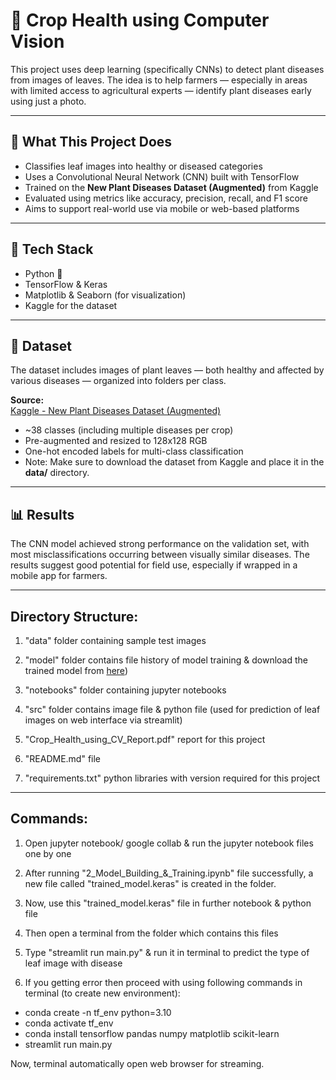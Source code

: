 # 🌿 Crop Health using Computer Vision

This project uses deep learning (specifically CNNs) to detect plant diseases from images of leaves. The idea is to help farmers — especially in areas with limited access to agricultural experts — identify plant diseases early using just a photo.

---

## 🚀 What This Project Does

- Classifies leaf images into healthy or diseased categories  
- Uses a Convolutional Neural Network (CNN) built with TensorFlow  
- Trained on the **New Plant Diseases Dataset (Augmented)** from Kaggle  
- Evaluated using metrics like accuracy, precision, recall, and F1 score  
- Aims to support real-world use via mobile or web-based platforms  

---

## 🧠 Tech Stack

- Python 🐍  
- TensorFlow & Keras  
- Matplotlib & Seaborn (for visualization)  
- Kaggle for the dataset  

---

## 📁 Dataset

The dataset includes images of plant leaves — both healthy and affected by various diseases — organized into folders per class.

**Source:**  
[Kaggle - New Plant Diseases Dataset (Augmented)](https://www.kaggle.com/datasets/vipoooool/new-plant-diseases-dataset)

- ~38 classes (including multiple diseases per crop)  
- Pre-augmented and resized to 128x128 RGB  
- One-hot encoded labels for multi-class classification
- Note: Make sure to download the dataset from Kaggle and place it in the **data/** directory.

---

## 📊 Results

The CNN model achieved strong performance on the validation set, with most misclassifications occurring between visually similar diseases. The results suggest good potential for field use, especially if wrapped in a mobile app for farmers.

---

## Directory Structure:

1. "data" folder containing sample test images

2. "model" folder contains file history of model training & download the trained model from [here](https://huggingface.co/vishalsai0234/trained_model.keras/blob/main/trained_model.keras))

3. "notebooks" folder containing jupyter notebooks

4. "src" folder contains image file & python file (used for prediction of leaf images on web interface via streamlit)

5. "Crop_Health_using_CV_Report.pdf" report for this project

6. "README.md" file

7. "requirements.txt" python libraries with version required for this project

---

## Commands:

1. Open jupyter notebook/ google collab & run the jupyter notebook files one by one

2. After running "2_Model_Building_&_Training.ipynb" file successfully, a new file called "trained_model.keras" is created in the folder.

3. Now, use this "trained_model.keras" file in further notebook & python file

4. Then open a terminal from the folder which contains this files

5. Type "streamlit run main.py" & run it in terminal to predict the type of leaf image with disease

6. If you getting error then proceed with using following commands in terminal (to create new environment):
  - conda create -n tf_env python=3.10
  - conda activate tf_env
  - conda install tensorflow pandas numpy matplotlib scikit-learn
  - streamlit run main.py

Now, terminal automatically open web browser for streaming.




